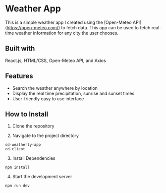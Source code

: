 # Weather App

This is a simple weather app I created using the [Open-Meteo API] (https://open-meteo.com/) to fetch data.
This app can be used to fetch real-time weather information for any city the user chooses. 

## Built with
React.js, HTML/CSS, Open-Meteo API, and Axios



## Features
- Search the weather anywhere by location
- Display the real time precipitation, sunrise and sunset times
- User-friendly easy to use interface

## How to Install
1. Clone the repository
   
2. Navigate to the project directory
```
cd-weatherly-app
cd-client
```

3. Install Dependencies
```
npm install
```
4. Start the development server
```
npm run dev
```
